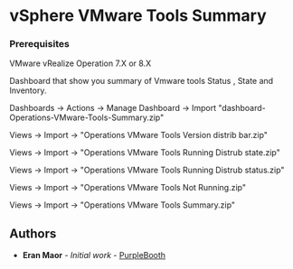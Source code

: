 # vSphere VMware Tools Summary

### Prerequisites

VMware vRealize Operation 7.X or 8.X
 
Dashboard that show you summary of Vmware tools Status , State and Inventory.

Dashboards -> Actions -> Manage Dashboard -> Import  "dashboard-Operations-VMware-Tools-Summary.zip"

Views -> Import -> "Operations VMware Tools Version distrib bar.zip"

Views -> Import -> "Operations VMware Tools Running Distrub state.zip"

Views -> Import -> "Operations VMware Tools Running Distrub status.zip"

Views -> Import -> "Operations VMware Tools Not Running.zip"

Views -> Import -> "Operations  VMware Tools Summary.zip"

## Authors

* **Eran Maor** - *Initial work* - [PurpleBooth](https://github.com/emaor23)
